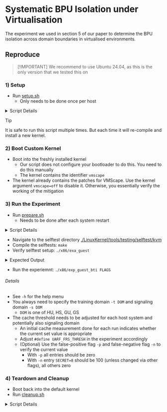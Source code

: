 # Systematic BPU Isolation under Virtualisation

The experiment we used in section 5 of our paper to determine the BPU isolation across domain boundaries in virtualised environments.

## Reproduce
>
> [!IMPORTANT]
> We recommend to use Ubuntu 24.04, as this is the only version that we tested this on

### 1) Setup

- Run [setup.sh]()
  - Only needs to be done once per host
<details>
    <summary>Script Details</summary>
    The [setup.sh]() does:
    - Clone the Linux kernel to [./LinuxKernel]()
    - Patch its selftest infrastructure with our patches in [./selftest_patches]()
    - Install our utility library [libuarf.a]() system-wide
    - Compile the kernel with the host's config file and install it
</details>

> [!TIP]
> It is safe to run this script multiple times. But each time it will re-compile and install a new kernel.

### 2) Boot Custom Kernel

- Boot into the freshly installed kernel
  - Our script does not configure your bootloader to do this. You need to do this manually
  - The kernel contains the identifier `vmscape`
- The kernel already contains the patches for VMScape. Use the kernel argument `vmscape=off` to disable it. Otherwise, you essentially verify the working of the mitigation

### 3) Run the Experiment

- Run [prepare.sh]()
  - Needs to be done after each system restart
<details>
    <summary>Script Details</summary>
    The [prepare.sh]() does:
    - Loads the required kernel modules
    - Clone the Linux kernel to [./LinuxKernel]()
    - Patch its selftest infrastructure with our patches in [./selftest_patches]()
    - Install our utility library [libuarf.a]() system-wide
    - Compile the kernel with the host's config file and install it
</details>

- Navigate to the selftest directory [./LinuxKernel/tools/testing/selftest/kvm]()
- Compile the selftests: `make`
- Verify selftest setup: `./x86/exa_guest`
<details>
    <summary>Expected Output</summary>
    ```
    host@node:~/Artifacts/analysis/LinuxKernel/tools/testing/selftests/kvm$ ./x86/exa_guest
    Random seed: 0x6b8b4567
    [INFO] x86/exa_guest.c:217:main Using seed: 2245951179
    Create VM
    send state information to VM
    run in host user
    run in host kernel
    run in guest supervisor and user
    guest | Hello from Guest Supervisor!
    guest | Running in ring 0
    guest | Dropped privileges to user
    guest | Running in ring 3
    guest | Escalated privileges to supervisor
    guest | Running in ring 0
    guest | Dropped privileges to user
    guest | Running in ring 3
    guest | Escalated privileges to supervisor
    guest | Running in ring 0
    guest | Exiting VM
    Got done signal
    Run guest again
    guest | Hello from Guest Supervisor!
    guest | Running in ring 0
    guest | Dropped privileges to user
    guest | Running in ring 3
    guest | Escalated privileges to supervisor
    guest | Running in ring 0
    guest | Dropped privileges to user
    guest | Running in ring 3
    guest | Escalated privileges to supervisor
    guest | Running in ring 0
    guest | Exiting VM
    Got done signal
    done
    ```
</details>

- Run the experiemnt: `./x86/exp_guest_bti FLAGS`

###### Details
- See `-h` for the help menu
- You always need to specify the training domain `-t DOM` and signaling domain `-s DOM`
    - `DOM` is one of HU, HS, GU, GS
- The cache threshold needs to be adjusted for each host system and potentially also signaling domain
    - An initial cache measurement done for each run indicates whether the current set value is appropriate
    - Adjust `#define UARF_FRS_THRESH` in the experiment accordingly
    - (Optional) Use the false-positive flag `-p` and false-negative flag `-n` to verify the current value
        - With `-p` all entries should be zero
        - With `-n` entry `SECRET=8` should be $100$ (unless changed via other flags), all others zero

### 4) Teardown and Cleanup

- Boot back into the default kernel
- Run [cleanup.sh]()

<details>
    <summary>Script Details</summary>
    The [cleanup.sh]() script does:
    - Uninstall all custom kernels installed by the [setup.sh]() script
    - Uninstall [libuarf.a]()
</details>
